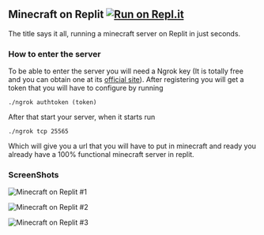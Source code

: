 ## Minecraft on Replit [![Run on Repl.it](https://repl.it/badge/github/SrEvelio/Minecraft-Replit)](https://repl.it/github/SrEvelio/Minecraft-Replit)

The title says it all, running a minecraft server on Replit in just seconds.


### How to enter the server

To be able to enter the server you will need a Ngrok key (It is totally free and you can obtain one at its [official site](https://ngrok.com/)).
After registering you will get a token that you will have to configure by running
```
./ngrok authtoken (token)
```
After that start your server, when it starts run
```
./ngrok tcp 25565
```
Which will give you a url that you will have to put in minecraft and ready you already have a 100% functional minecraft server in replit.


### ScreenShots

![Minecraft on Replit #1](https://github.com/SrEvelio/Minecraft-Replit/blob/main/screenshots/2022-04-13_22.09.40.png)

![Minecraft on Replit #2](https://github.com/SrEvelio/Minecraft-Replit/blob/main/screenshots/2022-04-13_22.09.48.png)

![Minecraft on Replit #3](https://github.com/SrEvelio/Minecraft-Replit/blob/main/screenshots/2022-04-13_22.09.55.png)
